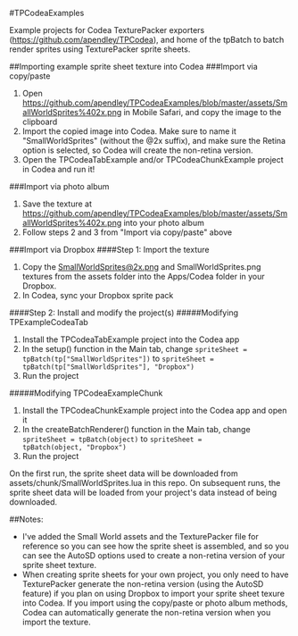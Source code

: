 #TPCodeaExamples 

Example projects for Codea TexturePacker exporters (https://github.com/apendley/TPCodea), and home of the tpBatch to batch render sprites using TexturePacker sprite sheets.

##Importing example sprite sheet texture into Codea
###Import via copy/paste
1. Open https://github.com/apendley/TPCodeaExamples/blob/master/assets/SmallWorldSprites%402x.png in Mobile Safari, and copy the image to the clipboard
2. Import the copied image into Codea. Make sure to name it "SmallWorldSprites" (without the @2x suffix), and make sure the Retina option is selected, so Codea will create the non-retina version.
3. Open the TPCodeaTabExample and/or TPCodeaChunkExample project in Codea and run it!

###Import via photo album
1. Save the texture at https://github.com/apendley/TPCodeaExamples/blob/master/assets/SmallWorldSprites%402x.png into your photo album
2. Follow steps 2 and 3 from "Import via copy/paste" above

###Import via Dropbox
####Step 1: Import the texture

1. Copy the SmallWorldSprites@2x.png and SmallWorldSprites.png textures from the assets folder into the Apps/Codea folder in your Dropbox.
2. In Codea, sync your Dropbox sprite pack

####Step 2: Install and modify the project(s)
#####Modifying TPExampleCodeaTab

1. Install the TPCodeaTabExample project into the Codea app
2. In the setup() function in the Main tab, change <code>spriteSheet = tpBatch(tp["SmallWorldSprites"])</code> to <code>spriteSheet = tpBatch(tp["SmallWorldSprites"], "Dropbox")</code>
3. Run the project

#####Modifying TPCodeaExampleChunk

1. Install the TPCodeaChunkExample project into the Codea app and open it
2. In the createBatchRenderer() function in the Main tab, change <code>spriteSheet = tpBatch(object)</code> to <code>spriteSheet = tpBatch(object, "Dropbox")</code>
3. Run the project

On the first run, the sprite sheet data will be downloaded from assets/chunk/SmallWorldSprites.lua in this repo. On subsequent runs, the sprite sheet data will be loaded from your project's data instead of being downloaded.

##Notes:

* I've added the Small World assets and the TexturePacker file for reference so you can see how the sprite sheet is assembled, and so you can see the AutoSD options used to create a non-retina version of your sprite sheet texture.
* When creating sprite sheets for your own project, you only need to have TexturePacker generate the non-retina version (using the AutoSD feature) if you plan on using Dropbox to import your sprite sheet texure into Codea. If you import using the copy/paste or photo album methods, Codea can automatically generate the non-retina version when you import the texture.



